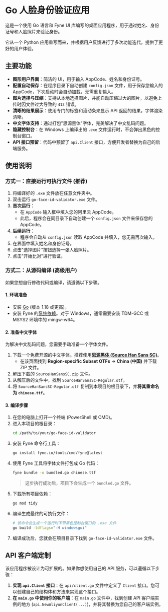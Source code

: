 # Go 人脸身份验证应用

这是一个使用 Go 语言和 Fyne UI 库编写的桌面应用程序，用于通过姓名、身份证号和人脸照片来验证身份。

它从一个 Python 应用重写而来，并根据用户反馈进行了多次功能迭代，提供了更好的用户体验。

## 主要功能

-   **图形用户界面**：简洁的 UI，用于输入 AppCode、姓名和身份证号。
-   **配置自动保存**：在程序目录下自动创建 `config.json` 文件，用于保存您输入的 AppCode，下次启动时会自动加载，无需重复输入。
-   **图片选择与压缩**：支持从本地选择图片，并能自动压缩过大的图片，以避免上传时因文件过大导致的 `413` 错误。
-   **清晰的结果展示**：使用专门的标签和滚动条来显示 API 返回的结果，字体渲染清晰。
-   **中文字体支持**：通过打包"思源黑体"字体，完美解决了中文乱码问题。
-   **隐藏控制台**：在 Windows 上编译出的 `.exe` 文件运行时，不会弹出黑色的控制台窗口。
-   **API 接口预留**：代码中预留了 `api.Client` 接口，方便开发者替换为自己的后端服务。

## 使用说明

### 方式一：直接运行可执行文件 (推荐)

1.  将编译好的 `.exe` 文件放在任意文件夹中。
2.  双击运行 `go-face-id-validator.exe` 文件。
3.  **首次运行**：
    -   在 `AppCode` 输入框中填入您的阿里云 AppCode。
    -   此后，程序会在同目录下自动创建一个 `config.json` 文件来保存您的 AppCode。
4.  **后续运行**：
    -   程序会自动从 `config.json` 读取 AppCode 并填入，您无需再次输入。
5.  在界面中填入姓名和身份证号。
6.  点击"选择图片"按钮选择一张人脸照片。
7.  点击"开始比对"进行验证。

### 方式二：从源码编译 (高级用户)

如果您想自行修改代码或编译，请遵循以下步骤。

#### 1. 环境准备

-   安装 [Go](https://golang.org/doc/install) (版本 1.18 或更高)。
-   安装 Fyne 的[系统依赖](https://developer.fyne.io/started/#prerequisites)。对于 Windows，通常需要安装 TDM-GCC 或 MSYS2 环境中的 mingw-w64。

#### 2. 准备中文字体

为解决中文乱码问题，您需要手动准备一个字体文件。

1.  下载一个免费开源的中文字体。推荐使用[**思源黑体 (Source Han Sans SC)**](https://github.com/adobe-fonts/source-han-sans/tree/release)。
    -   在该页面找到 **Region-specific Subset OTFs** -> **China (中国)** 并下载 ZIP 文件。
2.  解压下载的 `SourceHanSansSC.zip` 文件。
3.  从解压后的文件中，找到 `SourceHanSansSC-Regular.otf`。
4.  将 `SourceHanSansSC-Regular.otf` 复制到本项目的根目录下，并**将其重命名为 `chinese.ttf`**。

#### 3. 编译步骤

1.  在您的电脑上打开一个终端 (PowerShell 或 CMD)。
2.  进入本项目的根目录：
    ```sh
    cd /path/to/your/go-face-id-validator
    ```
3.  安装 Fyne 命令行工具：
    ```sh
    go install fyne.io/tools/cmd/fyne@latest
    ```
4.  使用 Fyne 工具将字体文件打包成 Go 代码：
    ```sh
    fyne bundle -o bundled.go chinese.ttf
    ```
    > 这步执行成功后，项目下会生成一个 `bundled.go` 文件。
5.  下载所有项目依赖：
    ```sh
    go mod tidy
    ```
6.  编译生成最终的可执行文件：
    ```sh
    # 该命令会生成一个运行时不带黑色控制台窗口的 .exe 文件
    go build -ldflags="-H windowsgui"
    ```
7.  编译成功后，您就会在项目目录下找到 `go-face-id-validator.exe` 文件。

## API 客户端定制

该应用程序被设计为可扩展的。如果你想使用自己的 API 服务，可以遵循以下步骤：

1.  **实现 `api.Client` 接口**：在 `api/client.go` 文件中定义了 `Client` 接口。您可以创建自己的结构体和方法来实现这个接口。
2.  **在 `main.go` 中使用你的客户端**：在 `main.go` 文件中，找到创建 API 客户端实例的地方 (`api.NewAliyunClient(...)`)，并将其替换为您自己的客户端实例。 